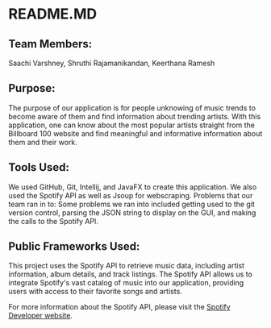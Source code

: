 # README.MD
## Team Members:
Saachi Varshney, Shruthi Rajamanikandan, Keerthana Ramesh
## Purpose:
The purpose of our application is for people unknowing of music trends to become aware of them and find information 
about trending artists. With this application, one can know about the most popular artists straight from the Billboard 100 website
and find meaningful and informative information about them and their work.
## Tools Used:
We used GitHub, Git, Intellij, and JavaFX to create this application. We also used the Spotify API as well as Jsoup for webscraping.
Problems that our team ran in to:
Some problems we ran into included getting used to the git version control, parsing the JSON string to display on the GUI, and making
the calls to the Spotify API. 
## Public Frameworks Used:
This project uses the Spotify API to retrieve music data, including artist information, album details, and track listings. 
The Spotify API allows us to integrate Spotify's vast catalog of music into our application, providing users with access to their favorite songs and artists.

For more information about the Spotify API, please visit the [Spotify Developer website](https://developer.spotify.com/documentation/web-api/).
